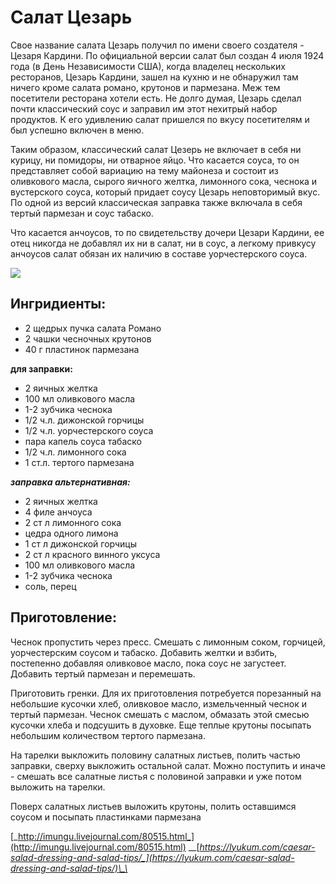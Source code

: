 # Салат Цезарь

Свое название салата Цезарь получил по имени своего создателя - Цезаря Кардини. По официальной версии салат был создан 4 июля 1924 года \(в День Независимости США\), когда владелец нескольких ресторанов, Цезарь Кардини, зашел на кухню и не обнаружил там ничего кроме салата романо, крутонов и пармезана. Меж тем посетители ресторана хотели есть. Не долго думая, Цезарь сделал почти классический соус и заправил им этот нехитрый набор продуктов. К его удивлению салат пришелся по вкусу посетителям и был успешно включен в меню.

Таким образом, классический салат Цезерь не включает в себя ни курицу, ни помидоры, ни отварное яйцо. Что касается соуса, то он представляет собой вариацию на тему майонеза и состоит из оливкового масла, сырого яичного желтка, лимонного сока, чеснока и вустерского соуса, который придает соусу Цезарь неповторимый вкус. По одной из версий классическая заправка также включала в себя тертый пармезан и соус табаско.

Что касается анчоусов, то по свидетельству дочери Цезари Кардини, ее отец никогда не добавлял их ни в салат, ни в соус, а легкому привкусу анчоусов салат обязан их наличию в составе уорчестерского соуса.

![](https://s-media-cache-ak0.pinimg.com/564x/99/ff/49/99ff49a08b05dd93bfdc39dbeabb60e4.jpg)

## Ингридиенты:

* 2 щедрых пучка салата Романо
* 2 чашки чесночных крутонов
* 40 г пластинок пармезана

**для заправки:**

* 2 яичных желтка
* 100 мл оливкового масла
* 1-2 зубчика чеснока
* 1/2 ч.л. дижонской горчицы
* 1/2 ч.л. уорчестерского соуса
* пара капель соуса табаско
* 1/2 ч.л. лимонного сока
* 1 ст.л. тертого пармезана

_**заправка альтернативная:**_

* 2 яичных желтка
* 4 филе анчоуса
* 2 ст л лимонного сока
* цедра одного лимона
* 1 ст л дижонской горчицы
* 2 ст л красного винного уксуса
* 100 мл оливкового масла
* 1-2 зубчика чеснока
* соль, перец

## Приготовление:

Чеснок пропустить через пресс. Смешать с лимонным соком, горчицей, уорчестерским соусом и табаско. Добавить желтки и взбить, постепенно добавляя оливковое масло, пока соус не загустеет. Добавить тертый пармезан и перемешать.

Приготовить гренки. Для их приготовления потребуется порезанный на небольшие кусочки хлеб, оливковое масло, измельченный чеснок и тертый пармезан. Чеснок смешать с маслом, обмазать этой смесью кусочки хлеба и подсушить в духовке. Еще теплые крутоны посыпать небольшим количеством тертого пармезана.

На тарелки выкложить половину салатных листьев, полить частью заправки, сверху выкложить остальной салат. Можно поступить и иначе - смешать все салатные листья с половиной заправки и уже потом выложить на тарелки.

Поверх салатных листьев выложить крутоны, полить оставшимся соусом и посыпать пластинками пармезана

[_http://imungu.livejournal.com/80515.html_](http://imungu.livejournal.com/80515.html) __[_https://lyukum.com/caesar-salad-dressing-and-salad-tips/_](https://lyukum.com/caesar-salad-dressing-and-salad-tips/)\_\_

